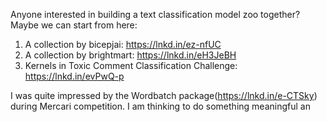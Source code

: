 Anyone interested in building a text classification model zoo together? Maybe we can start from here:
1. A collection by bicepjai: https://lnkd.in/ez-nfUC
2. A collection by brightmart: https://lnkd.in/eH3JeBH
3. Kernels in Toxic Comment Classification Challenge: https://lnkd.in/evPwQ-p

I was quite impressed by the Wordbatch package(https://lnkd.in/e-CTSky) during Mercari competition. I am thinking to do something meaningful an
